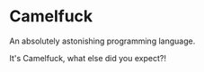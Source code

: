 # Camelfuck
An absolutely astonishing programming language.

It's Camelfuck, what else did you expect?!
